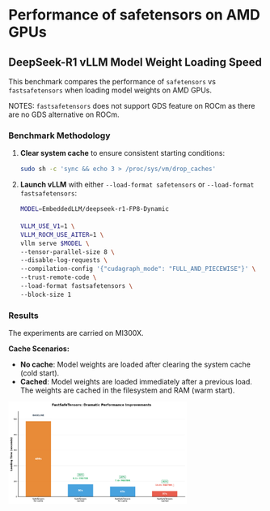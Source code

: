 # Performance of safetensors on AMD GPUs

## DeepSeek-R1 vLLM Model Weight Loading Speed

This benchmark compares the performance of `safetensors` vs `fastsafetensors` when loading model weights on AMD GPUs.

NOTES: `fastsafetensors` does not support GDS feature on ROCm as there are no GDS alternative on ROCm.

### Benchmark Methodology

1. **Clear system cache** to ensure consistent starting conditions:
   ```bash
   sudo sh -c 'sync && echo 3 > /proc/sys/vm/drop_caches'
   ```

2. **Launch vLLM** with either `--load-format safetensors` or `--load-format fastsafetensors`:

    ```bash
    MODEL=EmbeddedLLM/deepseek-r1-FP8-Dynamic

    VLLM_USE_V1=1 \
    VLLM_ROCM_USE_AITER=1 \
    vllm serve $MODEL \
    --tensor-parallel-size 8 \
    --disable-log-requests \
    --compilation-config '{"cudagraph_mode": "FULL_AND_PIECEWISE"}' \
    --trust-remote-code \
    --load-format fastsafetensors \
    --block-size 1
    ```

### Results

The experiments are carried on MI300X.

**Cache Scenarios:**
- **No cache**: Model weights are loaded after clearing the system cache (cold start).
- **Cached**: Model weights are loaded immediately after a previous load. The weights are cached in the filesystem and RAM (warm start).

<img src="./images/fastsafetensors-rocm.png" alt="FastSafeTensors on ROCm" width="70%">




